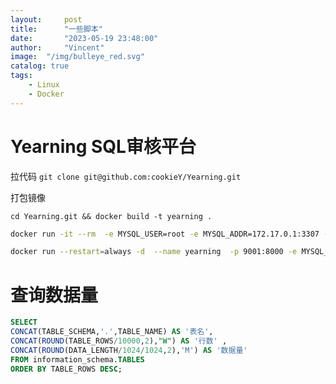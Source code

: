 ```yaml
---
layout:     post
title:      "一些脚本"
date:       "2023-05-19 23:48:00"
author:     "Vincent"
image:  "/img/bulleye_red.svg"
catalog: true
tags:
    - Linux
    - Docker
---
```



# Yearning SQL审核平台

拉代码 
```git clone git@github.com:cookieY/Yearning.git```

打包镜像

```cd Yearning.git && docker build -t yearning .```

```sh
docker run -it --rm  -e MYSQL_USER=root -e MYSQL_ADDR=172.17.0.1:3307 -e MYSQL_PASSWORD=root  -e MYSQL_DB=yearning yearning /opt/Yearning install

docker run --restart=always -d  --name yearning  -p 9001:8000 -e MYSQL_USER=root -e MYSQL_ADDR=172.17.0.1:3307 -e MYSQL_PASSWORD=root -e SECRET_KEY=mws1118888888888 -e MYSQL_DB=yearning  yearning
```

# 查询数据量


```sql
SELECT 
CONCAT(TABLE_SCHEMA,'.',TABLE_NAME) AS '表名',
CONCAT(ROUND(TABLE_ROWS/10000,2),"W") AS '行数' ,
CONCAT(ROUND(DATA_LENGTH/1024/1024,2),'M') AS '数据量' 
FROM information_schema.TABLES 
ORDER BY TABLE_ROWS DESC;
```